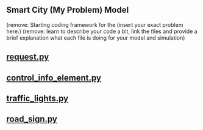 ## Smart City (My Problem) Model

(remove:  Starting coding framework for the (insert your exact problem here.)
(remove: learn to describe your code a bit, link the files and provide a brief explanation what each file is doing for your model and simulation)

## [request.py](../code/request.py)
## [control_info_element.py](../code/control_info_element.py)
## [traffic_lights.py](../code/traffic_lights.py)
## [road_sign.py](../code/road_sign.py)
